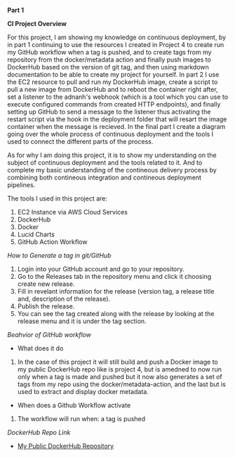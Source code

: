 **Part 1**

**CI Project Overview**

For this project, I am showing my knowledge on continuous deployment, by in part 1 continuing to use the resources I created in Project 4 to create run my GitHub workflow when a tag is pushed, and to create tags from my repository from the docker/metadata action and finally push images to DockerHub based on the version of git tag, and then using markdown documentation to be able to create my project for yourself. In part 2 I use the EC2 resource to pull and run my DockerHub image, create a script to pull a new image from DockerHub and to reboot the container right after, set a listener to the adnanh's webhook (which is a tool which you can use to execute configured commands from created HTTP endpoints), and finally setting up GitHub to send a message to the listener thus activating the restart script via the hook in the deployment folder that will resart the image container when the message is recieved. In the final part I create a diagram going over the whole process of continuous deployment and the tools I used to connect the different parts of the process.

As for why I am doing this project, it is to show my understanding on the subject of continuous deployment and the tools related to it. And to complete my basic understanding of the contineous delivery process by combining both contineous integration and contineous deployment pipelines.

The tools I used in this project are:
1. EC2 Instance via AWS Cloud Services
2. DockerHub
3. Docker
4. Lucid Charts
5. GitHub Action Workflow

_How to Generate a tag in git/GitHub_
1. Login into your GitHub account and go to your repository.
2. Go to the Releases tab in the repository menu and click it choosing create new release.
3. Fill in revelant information for the release (version tag, a release title and, description of the release).
4. Publish the release.
5. You can see the tag created along with the release by looking at the release menu and it is under the tag section. 

_Beahvior of GitHub workflow_
- What does it do
1. In the case of this project it will still build and push a Docker image to my public DockerHub repo like is project 4, but is amedned to now run only when a tag is made and pushed but it now also generates a set of tags from my repo using the docker/metadata-action, and the last but is used to extract and display docker metadata.
- When does a Github Workflow activate
1. The workflow will run when: a tag is pushed

_DockerHub Repo Link_
- [My Public DockerHub Repository](https://hub.docker.com/repository/docker/calmwizard890/my-project-repository/general)

